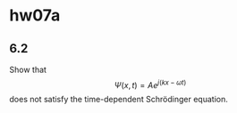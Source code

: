 # hw07a

## 6.2
Show that $$\Psi(x,t)=Ae^{j(kx-\omega{t})}$$ does not satisfy the time-dependent Schrödinger equation.


